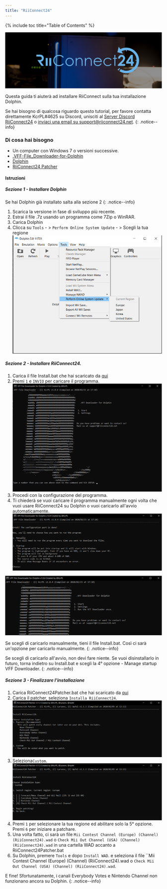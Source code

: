 ```yaml
---
title: "RiiConnect24"
---
```


{% include toc title="Table of Contents" %}

![RiiConnect24 Logo](/images/WiiRC24Logo.jpg)

Questa guida ti aiuterà ad installare RiiConnect sulla tua installazione Dolphin.

Se hai bisogno di qualcosa riguardo questo tutorial, per favore contatta direttamente KcrPL#4625 su Discord, unisciti al [Server Discord RiiConnect24](https://discord.gg/b4Y7jfD) o [inviaci una email su support@riiconnect24.net](mailto:support@riiconnect24.net).
{: .notice--info}

### Di cosa hai bisogno
* Un computer con Windows 7 o versioni successive.
* [.VFF-File_Downloader-for-Dolphin](https://github.com/RiiConnect24/.VFF-File-Downloader-for-Dolphin/releases)
* [Dolphin](https://dolphin-emu.org/download/)
* [RiiConnect24 Patcher](https://github.com/RiiConnect24/RiiConnect24-Patcher/releases)

#### Istruzioni

##### Sezione 1 - Installare Dolphin

Se hai Dolphin già installato salta alla sezione 2
{: .notice--info}

1. Scarica la versione in fase di sviluppo più recente.
2. Estrai il file .7z usando un programma come 7Zip o WinRAR.
3. Carica Dolphin
4. Clicca su `Tools` - > `Perform Online System Update` - > Scegli la tua regione ![Performa Aggiornamenti di Sistema Online](/images/Dolphin_RC24/1.jpg)

##### Sezione 2 - Installare RiiConnect24.

1. Carica il file Install.bat che hai scaricato da [qui](https://github.com/RiiConnect24/.VFF-File-Downloader-for-Dolphin/releases)
2. Premi `1` e `INVIO` per caricare il programma. ![Menù Principale](/images/Dolphin_RC24/2.jpg)
3. Procedi con la configurazione del programma.
4. Ti chiederà se vuoi caricare il programma manualmente ogni volta che vuoi usare RiiConnect24 su Dolphin o vuoi caricarlo all'avvio automaticamente. ![Scegli come caricare il programma](/images/Dolphin_RC24/3.jpg)

![Carica una volta](/images/Dolphin_RC24/4.jpg)

Se scegli di caricarlo manualmente, tieni il file Install.bat. Così ci sarà un'opzione per caricarlo manualmente.
{: .notice--info}

Se scegli di caricarlo all'avvio, non devi fare niente. Se vuoi disinstallarlo in futuro, torna indietro su Install.bat e scegli la 4° opzione - Manage startup VFF Downloader.
{: .notice--info}

##### Sezione 3 - Finalizzare l'installazione

1. Carica RiiConnect24Patcher.bat che hai scaricato da [qui](https://github.com/RiiConnect24/RiiConnect24-Patcher/releases)
2. Carica il patcher, seleziona `Installa RiiConnect24`. ![Seleziona Custom](/images/Dolphin_RC24/5.jpg)
3. Seleziona`Custom`. ![Seleziona Check Mii Out Channel](/images/Dolphin_RC24/6.jpg)
4. Premi `1` per selezionare la tua regione ed abilitare solo la 5° opzione. Premi `6` per iniziare a patchare.
5. Una volta fatto, ci sarà un file `Mii Contest Channel (Europe) (Channel) (RiiConnect24).wad` o `Check Mii Out Channel (USA) (Channel) (RiiConnect24).wad` in una cartella WAD accanto a RiiConnect24Patcher.bat
6. Su Dolphin, premere `Tools` e dopo `Install WAD`. e seleziona il file ``Mii Contest Channel (Europe) (Channel) (RiiConnect24).wad</code> o `Check Mii Out Channel (USA) (Channel) (RiiConnect24).wad`.

E fine! Sfortunatamente, i canali Everybody Votes e Nintendo Channel non funzionano ancora su Dolphin.
{: .notice--info}
